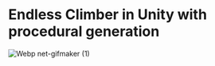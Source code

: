 # Endless Climber in Unity with procedural generation
![Webp net-gifmaker (1)](https://user-images.githubusercontent.com/62739623/136654315-14b97398-0fb2-4cbf-b889-2245df9903f5.gif)
